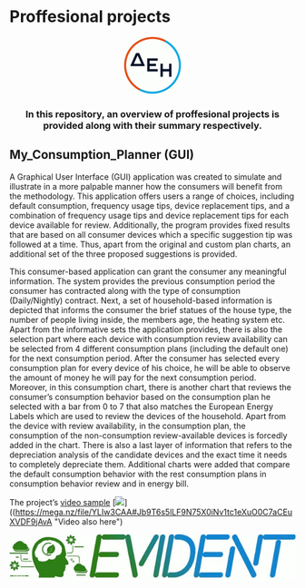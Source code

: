 # Proffesional projects
<p align="center">
  <img src="https://github.com/VasilisMel/Work_Projects/blob/media/DEH_gif.gif" width="100" height="100" alt="animated" />
</p>
<h3 align="center"> In this repository, an overview of proffesional projects is provided along with their summary respectively.
</h3>


##  My_Consumption_Planner (GUI)

A Graphical User Interface (GUI) application was created to simulate and illustrate in a more palpable manner how the consumers will benefit from the methodology. This application offers users a range of choices, including default consumption, frequency usage tips, device replacement tips, and a combination of frequency usage tips and device replacement tips for each device available for review. Additionally, the program provides fixed results that are based on all consumer devices which a specific suggestion tip was followed at a time. Thus, apart from the original and custom plan charts, an additional set of the three proposed suggestions is provided.

This consumer-based application can grant the consumer any meaningful information. The system provides the previous consumption period the consumer has contracted along with the type of consumption (Daily/Nightly) contract. Next, a set of household-based information is depicted that informs the consumer the brief statues of the house type, the number of people living inside, the members age, the heating system etc. Apart from the informative sets the application provides, there is also the selection part where each device with consumption review availability can be selected from 4 different consumption plans (including the default one) for the next consumption period. After the consumer has selected every consumption plan for every device of his choice, he will be able to observe the amount of money he will pay for the next consumption period. Moreover, in this consumption chart, there is another chart that reviews the consumer’s consumption behavior based on the consumption plan he selected with a bar from 0 to 7 that also matches the European Energy Labels which are used to review the devices of the household. 
Apart from the device with review availability, in the consumption plan, the consumption of the non-consumption review-available devices is forcedly added in the chart. There is also a last layer of information that refers to the depreciation analysis of the candidate devices and the exact time it needs to completely depreciate them. Additional charts were added that compare the default consumption behavior with the rest consumption plans in consumption behavior review and in energy bill.



The project’s [video sample](https://mega.nz/file/YLIw3CAA#Jb9T6s5lLF9N75X0iNv1tc1eXuO0C7aCEuXVDF9jAvA)
[<img src="https://github.com/VasilisMel/Work_Projects/assets/118008901/2d823d1e-7982-4b1d-9497-13984ae8a076"/>]((https://mega.nz/file/YLIw3CAA#Jb9T6s5lLF9N75X0iNv1tc1eXuO0C7aCEuXVDF9jAvA "Video also here")



<p align="center">
  <img src="https://github.com/VasilisMel/Work_Projects/blob/media/Evident_gif.gif" alt="animated" />
</p>

